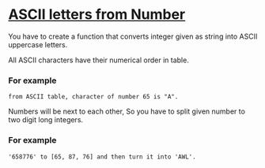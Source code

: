 # [ASCII letters from Number](https://www.codewars.com/kata/589ebcb9926baae92e000001) #

You have to create a function that converts integer given as string into ASCII uppercase letters.

All ASCII characters have their numerical order in table.

### For example ###

    from ASCII table, character of number 65 is "A".

Numbers will be next to each other, So you have to split given number to two digit long integers.

### For example ###

    '658776' to [65, 87, 76] and then turn it into 'AWL'.
